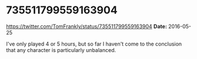 # 735511799559163904
https://twitter.com/TomFrankly/status/735511799559163904
**Date:** 2016-05-25

I've only played 4 or 5 hours, but so far I haven't come to the conclusion that any character is particularly unbalanced.
